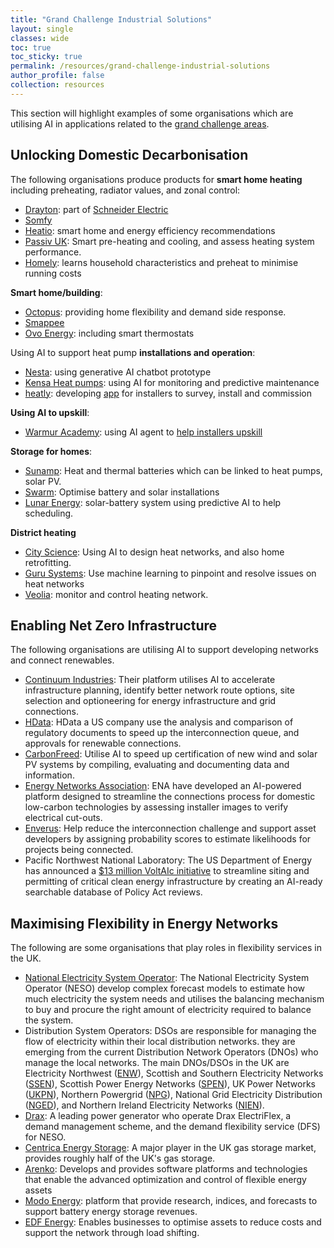 ```yaml
---
title: "Grand Challenge Industrial Solutions"
layout: single
classes: wide
toc: true
toc_sticky: true
permalink: /resources/grand-challenge-industrial-solutions
author_profile: false
collection: resources
---
```


This section will highlight examples of some organisations which are utilising AI in applications related to the [grand challenge areas](https://www.turing.ac.uk/sites/default/files/2023-12/advice-_ai_for_decarbonisation_challenges.pdf).
## Unlocking Domestic Decarbonisation
The following organisations produce products for **smart home heating** including preheating, radiator values, and zonal control:
* [Drayton](https://www.draytoncontrols.co.uk/about): part of [Schneider Electric](https://www.se.com/uk/en/home/smart-home/wiser/heating-control/)
* [Somfy](https://www.somfy.co.uk/help-me-choose/smart-heating)
* [Heatio](https://www.heatio.com/): smart home and energy efficiency recommendations
* [Passiv UK](https://www.passivuk.com/): Smart pre-heating and cooling, and assess heating system performance.
* [Homely](https://www.homelyenergy.com/): learns household characteristics and preheat to minimise running costs

**Smart home/building**:
* [Octopus](https://octopusenergy.com/blog/whole-home-flexibility): providing home flexibility and demand side response.
* [Smappee](https://www.smappee.com/infinity/)
* [Ovo Energy](https://www.ovoenergy.com/smart-home): including smart thermostats
  
Using AI to support heat pump **installations and operation**:
* [Nesta]( https://www.nesta.org.uk/project/boosting-heat-pump-installation-through-generative-ai/): using generative AI chatbot prototype
* [Kensa Heat pumps](https://www.kensaheatpumps.com/news-blog/kensa-predict-lower-maintenance-costs-and-longer-heat-pump-lifespans/): using AI for monitoring and predictive maintenance
* [heatly](https://www.heatly.com/): developing [app](https://www.gov.uk/government/publications/heat-pump-ready-programme-successful-projects/heat-pump-ready-programme-stream-2-projects#heatly) for installers to survey, install and commission
  
**Using AI to upskill**:
* [Warmur Academy](https://www.warmuracademy.co.uk/): using AI agent to [help installers upskill](https://ufi.co.uk/voctech-directory/warmur-academy-ai-agent-for-upskilling-heat-pump-installers/)

**Storage for homes**:
* [Sunamp](https://sunamp.com/): Heat and thermal batteries which can be linked to heat pumps, solar PV.
* [Swarm](https://swarm.eco/): Optimise battery and solar installations
* [Lunar Energy](https://www.lunarenergy.com/lunar-system): solar-battery system using predictive AI to help scheduling.

**District heating**
* [City Science](https://cityscience.com/): Using AI to design heat networks, and also home retrofitting.
* [Guru Systems](https://gurusystems.com/technology/guru-hub-ii/): Use machine learning to pinpoint and resolve issues on heat networks
* [Veolia]( https://www.veolia.co.uk/press-releases/veolia-pioneer-ai-technology-within-district-heating-networks): monitor and control heating network.

## Enabling Net Zero Infrastructure 
The following organisations are utilising AI to support developing networks and connect renewables. 
* [Continuum Industries]( https://www.continuum.industries/): Their platform utilises AI to accelerate infrastructure planning, identify better network route options, site selection and optioneering for energy infrastructure and grid connections.
* [HData](https://www.hdata.com/): HData a US company use the analysis and comparison of regulatory documents to speed up the interconnection queue, and approvals for renewable connections.
* [CarbonFreed](https://www.carbonfreed.com/): Utilise AI to speed up certification of new wind and solar PV systems by compiling, evaluating and documenting data and information.
* [Energy Networks Association](https://utilityweek.co.uk/ai-platform-to-provide-instant-grid-connection-approvals/): ENA have developed an AI-powered platform designed to streamline the connections process for domestic low-carbon technologies by assessing installer images to verify electrical cut-outs.
* [Enverus]( https://www.enverus.com/blog/successfully-navigating-the-interconnection-queue-with-project-probability/): Help reduce the interconnection challenge and support asset developers by assigning probability scores to estimate likelihoods for projects being connected.
* Pacific Northwest National Laboratory: The US Department of Energy has announced a [$13 million VoltAIc initiative](https://www.pnnl.gov/news-media/faster-more-informed-environmental-permitting-ai-guided-support) to streamline siting and permitting of critical clean energy infrastructure  by creating an AI-ready searchable database of Policy Act reviews.
  
## Maximising Flexibility in Energy Networks
The following are some organisations that play roles in flexibility services in the UK. 
* [National Electricity System Operator](https://www.neso.energy/what-we-do/systems-operations/what-does-electricity-national-control-centre-do): The National Electricity System Operator (NESO) develop complex forecast models to estimate how much electricity the system needs and utilises the balancing mechanism to buy and procure the right amount of electricity required to balance the system.
* Distribution System Operators: DSOs are responsible for managing the flow of electricity within their local distribution networks. they are emerging from the current Distribution Network Operators (DNOs) who manage the local networks. The main DNOs/DSOs in the UK are Electricity Northwest ([ENW](https://www.enwl.co.uk/future-energy/distribution-system-operation/)), Scottish and Southern Electricity Networks ([SSEN](https://www.ssen.co.uk/about-ssen/dso/)), Scottish Power Energy Networks ([SPEN](https://www.spenergynetworks.co.uk/pages/distribution_system_operator.aspx)), UK Power Networks ([UKPN](https://dso.ukpowernetworks.co.uk/)), Northern Powergrid ([NPG](https://www.northernpowergrid.com/DSO)),  National Grid Electricity Distribution ([NGED](https://www.nationalgrid.co.uk/smarter-networks/flexibility-and-flexible-power)), and Northern Ireland Electricity Networks ([NIEN](https://www.nienetworks.co.uk/home)).
* [Drax](https://energy.drax.com/electric-assets/): A leading power generator who operate Drax ElectriFlex, a demand management scheme, and the demand flexibility service (DFS) for NESO.
* [Centrica Energy Storage](https://www.centrica.com/our-businesses/upstream/centrica-energy-storage-limited-cesplus/): A major player in the UK gas storage market, provides roughly half of the UK's gas storage.
* [Arenko]( https://arenko.group/): Develops and provides software platforms and technologies that enable the advanced optimization and control of flexible energy assets
* [Modo Energy](https://modoenergy.com/): platform that provide research, indices, and forecasts to support battery energy storage revenues.
* [EDF Energy](https://www.edfenergy.com/large-business/net-zero/flexibility): Enables businesses to optimise assets to reduce costs and support the network through load shifting. 

